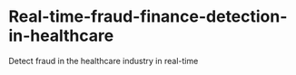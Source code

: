 # Real-time-fraud-finance-detection-in-healthcare
Detect fraud in the healthcare industry in real-time
